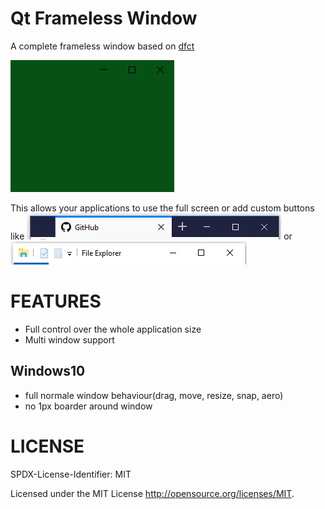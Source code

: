 # Qt Frameless Window
A complete frameless window based on [dfct](https://github.com/dfct/TrueFramelessWindow)

![example](./doc/images/example_green.png?raw=true)

This allows your applications to use the full screen or add custom buttons like ![example firefox](./doc/images/example_firefox.png?raw=true)
or ![example window explorer](./doc/images/example_ms_explorer.png?raw=true)


# FEATURES
 * Full control over the whole application size
 * Multi window support
 
## Windows10
 * full normale window behaviour(drag, move, resize, snap, aero)
 * no 1px boarder around window
 

# LICENSE
SPDX-License-Identifier:  MIT

Licensed under the MIT License <http://opensource.org/licenses/MIT>.
